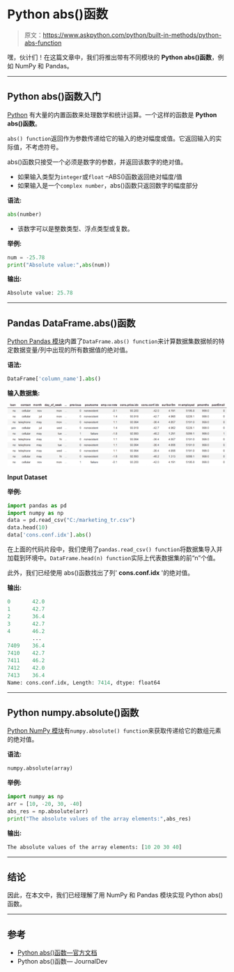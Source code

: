 # Python abs()函数

> 原文：<https://www.askpython.com/python/built-in-methods/python-abs-function>

嘿，伙计们！在这篇文章中，我们将推出带有不同模块的 **Python abs()函数**，例如 NumPy 和 Pandas。

* * *

## Python abs()函数入门

[Python](https://www.askpython.com/) 有大量的内置函数来处理数学和统计运算。一个这样的函数是 **Python abs()函数**。

`abs() function`返回作为参数传递给它的输入的绝对幅度或值。它返回输入的实际值，不考虑符号。

abs()函数只接受一个必须是数字的参数，并返回该数字的绝对值。

*   如果输入类型为`integer`或`float` –ABS()函数返回绝对幅度/值
*   如果输入是一个`complex number`，abs()函数只返回数字的幅度部分

**语法:**

```py
abs(number)

```

*   该数字可以是整数类型、浮点类型或复数。

**举例:**

```py
num = -25.78
print("Absolute value:",abs(num))

```

**输出:**

```py
Absolute value: 25.78

```

* * *

## Pandas DataFrame.abs()函数

[Python Pandas 模块](https://www.askpython.com/python-modules/pandas/python-pandas-module-tutorial)内置了`DataFrame.abs() function`来计算数据集数据帧的特定数据变量/列中出现的所有数据值的绝对值。

**语法:**

```py
DataFrame['column_name'].abs()

```

**输入数据集:**

![Input Dataset](img/8431bf9a87c7eb013aab0fcb68e7912f.png)

**Input Dataset**

**举例:**

```py
import pandas as pd
import numpy as np
data = pd.read_csv("C:/marketing_tr.csv")
data.head(10)
data['cons.conf.idx'].abs()

```

在上面的代码片段中，我们使用了`pandas.read_csv() function`将数据集导入并加载到环境中。`DataFrame.head(n) function`实际上代表数据集的前“n”个值。

此外，我们已经使用 abs()函数找出了列' **cons.conf.idx** '的绝对值。

**输出:**

```py
0       42.0
1       42.7
2       36.4
3       42.7
4       46.2
        ... 
7409    36.4
7410    42.7
7411    46.2
7412    42.0
7413    36.4
Name: cons.conf.idx, Length: 7414, dtype: float64

```

* * *

## Python numpy.absolute()函数

[Python NumPy 模块](https://www.askpython.com/python-modules/numpy/python-numpy-arrays)有`numpy.absolute() function`来获取传递给它的数组元素的绝对值。

**语法:**

```py
numpy.absolute(array)

```

**举例:**

```py
import numpy as np
arr = [10, -20, 30, -40]
abs_res = np.absolute(arr)
print("The absolute values of the array elements:",abs_res)

```

**输出:**

```py
The absolute values of the array elements: [10 20 30 40]

```

* * *

## 结论

因此，在本文中，我们已经理解了用 NumPy 和 Pandas 模块实现 Python abs()函数。

* * *

## 参考

*   [Python abs()函数—官方文档](https://docs.python.org/3/library/functions.html#abs)
*   Python abs()函数— JournalDev